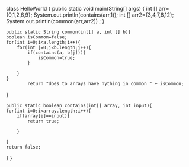 class HelloWorld {
    public static void main(String[] args) {
        int [] arr={0,1,2,6,9};
        System.out.println(contains(arr,1));
        int [] arr2={3,4,7,8,12};
       System.out.println(common(arr,arr2)) ;
    }
    
    public static String common(int[] a, int [] b){
    boolean isCommon=false;
    for(int i=0;i<a.length;i++){
        for(int j=0;j<b.length;j++){
            if(contains(a, b[j])){
                isCommon=true;
            }
            
        }
    }
            return "does to arrays have nything in common " + isCommon;

}


    public static boolean contains(int[] array, int input){
    for(int i=0;i<array.length;i++){
        if(array[i]==input){
            return true;
        
        }
    
    }
    return false;
}
}
